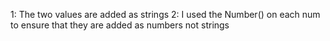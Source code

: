 1: The two values are added as strings
2: I used the Number() on each num to ensure that they are added as numbers not strings
